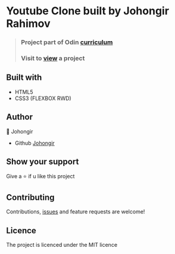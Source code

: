 # Youtube Clone built by Johongir Rahimov


> ### Project part of Odin [curriculum](https://www.theodinproject.com/courses/html-and-css/lessons/html-forms)
> ### Visit to [view](https://johongirr.github.io/intuit-form/) a project

## Built with
 * HTML5
 * CSS3 (FLEXBOX RWD)


## Author
:man: Johongir 
* Github [Johongir](https://github.com/Johongirr)

## Show your support
Give a :star: if u like this project


## Contributing
Contributions, [issues](https://github.com/Johongirr/calculator/issues) and feature requests are welcome!


## Licence
The project is licenced under the MIT licence
